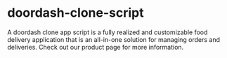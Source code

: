 # doordash-clone-script
A doordash clone app script is a fully realized and customizable food delivery application that is an all-in-one solution for managing orders and deliveries. Check out our product page for more information.
